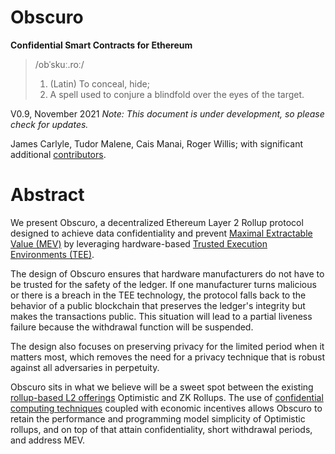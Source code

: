 # Obscuro
**Confidential Smart Contracts for Ethereum**

> /obˈskuː.roː/
> 1. (Latin) To conceal, hide;
> 2. A spell used to conjure a blindfold over the eyes of the target.

V0.9, November 2021 
_Note: This document is under development, so please check for updates._

James Carlyle, Tudor Malene, Cais Manai, Roger Willis; with significant additional [contributors](./appendix.md#contributors).

# Abstract
We present Obscuro, a decentralized Ethereum Layer 2 Rollup protocol designed to achieve data confidentiality and prevent [Maximal Extractable Value (MEV)](https://ethereum.org/en/developers/docs/mev/) by leveraging hardware-based [Trusted Execution Environments (TEE)](https://en.wikipedia.org/wiki/Trusted_execution_environment).

The design of Obscuro ensures that hardware manufacturers do not have to be trusted for the safety of the ledger. If one manufacturer turns malicious or there is a breach in the TEE technology, the protocol falls back to the behavior of a public blockchain that preserves the ledger's integrity but makes the transactions public. This situation will lead to a partial liveness failure because the withdrawal function will be suspended.

The design also focuses on preserving privacy for the limited period when it matters most, which removes the need for a privacy technique that is robust against all adversaries in perpetuity.

Obscuro sits in what we believe will be a sweet spot between the existing [rollup-based L2 offerings](https://ethereum.org/en/developers/docs/scaling/layer-2-rollups/) Optimistic and ZK Rollups. The use of [confidential computing techniques](https://www.intel.co.uk/content/www/uk/en/security/confidential-computing.html) coupled with economic incentives allows Obscuro to retain the performance and programming model simplicity of Optimistic rollups, and on top of that attain confidentiality, short withdrawal periods, and address MEV.
